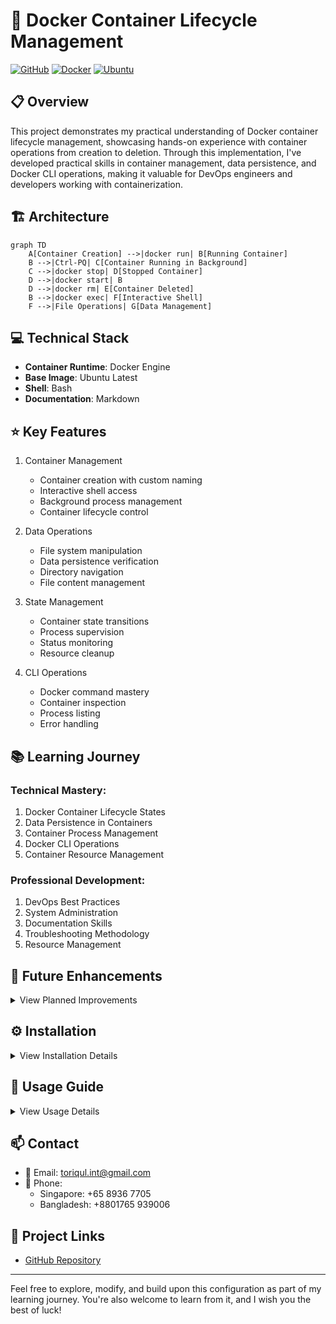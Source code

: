 # 🐳 Docker Container Lifecycle Management
[![GitHub](https://img.shields.io/badge/GitHub-Docker_Container_Lifecycle-blue?style=flat&logo=github)](https://github.com/TheToriqul/docker-container-lifecycle)
[![Docker](https://img.shields.io/badge/Docker-Enabled-2496ED?style=flat&logo=docker)](https://www.docker.com/)
[![Ubuntu](https://img.shields.io/badge/Ubuntu-Featured-E95420?style=flat&logo=ubuntu)](https://ubuntu.com/)

## 📋 Overview
This project demonstrates my practical understanding of Docker container lifecycle management, showcasing hands-on experience with container operations from creation to deletion. Through this implementation, I've developed practical skills in container management, data persistence, and Docker CLI operations, making it valuable for DevOps engineers and developers working with containerization.

## 🏗 Architecture
```mermaid
graph TD
    A[Container Creation] -->|docker run| B[Running Container]
    B -->|Ctrl-PQ| C[Container Running in Background]
    C -->|docker stop| D[Stopped Container]
    D -->|docker start| B
    D -->|docker rm| E[Container Deleted]
    B -->|docker exec| F[Interactive Shell]
    F -->|File Operations| G[Data Management]
```

## 💻 Technical Stack
- **Container Runtime**: Docker Engine
- **Base Image**: Ubuntu Latest
- **Shell**: Bash
- **Documentation**: Markdown

## ⭐ Key Features
1. Container Management
   - Container creation with custom naming
   - Interactive shell access
   - Background process management
   - Container lifecycle control

2. Data Operations
   - File system manipulation
   - Data persistence verification
   - Directory navigation
   - File content management

3. State Management
   - Container state transitions
   - Process supervision
   - Status monitoring
   - Resource cleanup

4. CLI Operations
   - Docker command mastery
   - Container inspection
   - Process listing
   - Error handling

## 📚 Learning Journey
### Technical Mastery:
1. Docker Container Lifecycle States
2. Data Persistence in Containers
3. Container Process Management
4. Docker CLI Operations
5. Container Resource Management

### Professional Development:
1. DevOps Best Practices
2. System Administration
3. Documentation Skills
4. Troubleshooting Methodology
5. Resource Management

## 🔄 Future Enhancements
<details>
<summary>View Planned Improvements</summary>

1. Multi-container orchestration
2. Volume management implementation
3. Network configuration examples
4. Resource limitation demonstrations
5. Container health monitoring
6. Automated lifecycle scripts
</details>

## ⚙️ Installation
<details>
<summary>View Installation Details</summary>

### Prerequisites
- Docker Engine installed
- Basic command line knowledge
- Ubuntu base image

### Setup Steps
1. Clone the repository:
   ```bash
   git clone https://github.com/TheToriqul/docker-container-lifecycle.git
   ```
2. Navigate to project directory:
   ```bash
   cd docker-container-lifecycle
   ```
3. Ensure Docker is running:
   ```bash
   docker --version
   ```
</details>

## 📖 Usage Guide
<details>
<summary>View Usage Details</summary>

### Basic Usage
Follow the documented examples in the repository to understand:
- Container creation and naming
- Interactive shell access
- Data manipulation
- State management

### Advanced Features
- Container state transitions
- Data persistence verification
- Process management
- Resource cleanup

### Troubleshooting
- Common container issues
- State verification
- Data persistence problems
</details>

## 📫 Contact
- 📧 Email: toriqul.int@gmail.com
- 📱 Phone: 
  - Singapore: +65 8936 7705
  - Bangladesh: +8801765 939006

## 🔗 Project Links
- [GitHub Repository](https://github.com/TheToriqul/docker-container-lifecycle)

---

Feel free to explore, modify, and build upon this configuration as part of my learning journey. You're also welcome to learn from it, and I wish you the best of luck!
